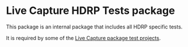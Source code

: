 # Live Capture HDRP Tests package

This package is an internal package that includes all HDRP specific tests.

It is required by some of the [Live Capture package test projects](../TestProjects).
